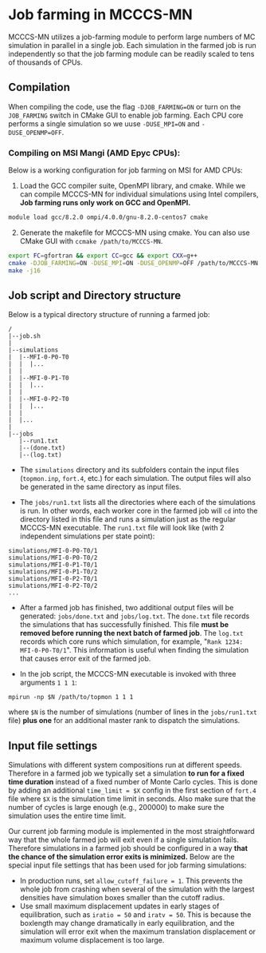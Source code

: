 # Job farming in MCCCS-MN
MCCCS-MN utilizes a job-farming module to perform large numbers of MC simulation in parallel in a single job. Each simulation in the farmed job is run independently so that the job farming module can be readily scaled to tens of thousands of CPUs.

## Compilation
When compiling the code, use the flag `-DJOB_FARMING=ON` or turn on the `JOB_FARMING` switch in CMake GUI to enable job farming. Each CPU core performs a single simulation so we uuse `-DUSE_MPI=ON` and `-DUSE_OPENMP=OFF`.

### Compiling on MSI Mangi (AMD Epyc CPUs):
Below is a working configuration for job farming on MSI for AMD CPUs:
1. Load the GCC compiler suite, OpenMPI library, and cmake. While we can compile MCCCS-MN for individual simulations using Intel compilers, **Job farming runs only work on GCC and OpenMPI.**
```bash
module load gcc/8.2.0 ompi/4.0.0/gnu-8.2.0-centos7 cmake
```
2. Generate the makefile for MCCCS-MN using cmake. You can also use CMake GUI with `ccmake /path/to/MCCCS-MN`.
```bash
export FC=gfortran && export CC=gcc && export CXX=g++
cmake -DJOB_FARMING=ON -DUSE_MPI=ON -DUSE_OPENMP=OFF /path/to/MCCCS-MN
make -j16
```
## Job script and Directory structure

Below is a typical directory structure of running a farmed job:
```
/
|--job.sh
|
|--simulations
|  |--MFI-0-P0-T0
|  |  |...
|  |
|  |--MFI-0-P1-T0
|  |  |... 
|  |
|  |--MFI-0-P2-T0
|  |  |...
|  |   
|  |...
|  
|--jobs
   |--run1.txt
   |--(done.txt)
   |--(log.txt)
```
* The `simulations` directory and its subfolders contain the input files (`topmon.inp`, `fort.4`, etc.) for each simulation. The output files will also be generated in the same directory as input files.

* The `jobs/run1.txt` lists all the directories where each of the simulations is run. In other words, each worker core in the farmed job will `cd` into the directory listed in this file and runs a simulation just as the regular MCCCS-MN executable. The `run1.txt` file will look like (with 2 independent simulations per state point):
```
simulations/MFI-0-P0-T0/1
simulations/MFI-0-P0-T0/2
simulations/MFI-0-P1-T0/1
simulations/MFI-0-P1-T0/2
simulations/MFI-0-P2-T0/1
simulations/MFI-0-P2-T0/2
...
```
* After a farmed job has finished, two additional output files will be generated: `jobs/done.txt` and `jobs/log.txt`. The `done.txt` file records the simulations that has successfully finished. This file **must be removed before running the next batch of farmed job**. The `log.txt` records which core runs which simulation, for example, "`Rank 1234: MFI-0-P0-T0/1`". This information is useful when finding the simulation that causes error exit of the farmed job.

* In the job script, the MCCCS-MN executable is invoked with three arguments `1 1 1`:

`mpirun -np $N /path/to/topmon 1 1 1`

where `$N` is the number of simulations (number of lines in the `jobs/run1.txt` file) **plus one** for an additional master rank to dispatch the simulations.

## Input file settings
Simulations with different system compositions run at different speeds. Therefore in a farmed job we typically set a simulation **to run for a fixed time duration** instead of a fixed number of Monte Carlo cycles. This is done by adding an additional ``time_limit = $X`` config in the first section of `fort.4` file where `$X` is the simulation time limit in seconds. Also make sure that the number of cycles is large enough (e.g., 200000) to make sure the simulation uses the entire time limit.

Our current job farming module is implemented in the most straightforward way that the whole farmed job will exit even if a single simulation fails. Therefore simulations in a farmed job should be configured in a way **that the chance of the simulation error exits is minimized.** Below are the special input file settings that has been used for job farming simulations:
* In production runs, set `allow_cutoff_failure = 1`. This prevents the whole job from crashing when several of the simulation with the largest densities have simulation boxes smaller than the cutoff radius.
* Use small maximum displacement updates in early stages of equilibration, such as `iratio = 50` and `iratv = 50`. This is because the boxlength may change dramatically in early equilibration, and the simulation will error exit when the maximum translation displacement or maximum volume displacement is too large.

